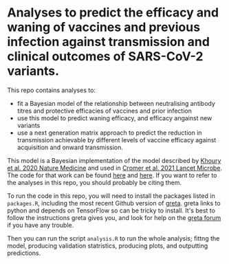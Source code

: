 # Analyses to predict the efficacy and waning of vaccines and previous infection against transmission and clinical outcomes of SARS-CoV-2 variants.

This repo contains analyses to:
 - fit a Bayesian model of the relationship between neutralising antibody titres and protective efficacies of vaccines and prior infection
 - use this model to predict waning efficacy, and efficacy angainst new variants
 - use a next generation matrix approach to predict the reduction in transmission achievable by different levels of vaccine efficacy against acquisition and onward transmission.

This model is a Bayesian implementation of the model described by [Khoury et al. 2020 Nature Medicine](https://doi.org/10.1038/s41591-021-01377-8) and used in [Cromer et al. 2021 Lancet Microbe](https://doi.org/10.1016/S2666-5247(21)00267-6). The code for that work can be found [here](https://github.com/InfectionAnalytics/COVID19-ProtectiveThreshold) and [here](https://github.com/InfectionAnalytics/SARS-CoV-2-Variants-and-Boosting---Lancet-Microbe). If you want to refer to the analyses in this repo, you should probably be citing them.

To run the code in this repo, you will need to install the packages listed in `packages.R`, including the most recent Github version of [greta](https://github.com/greta-dev/greta). greta links to python and depends on TensorFlow so can be tricky to install. It's best to follow the instructions greta gives you, and look for help on the [greta forum](https://forum.greta-stats.org/) if you have any trouble.

Then you can run the script `analysis.R` to run the whole analysis; fittng the model, producing validation statristics, producing plots, and outputting predictions.
